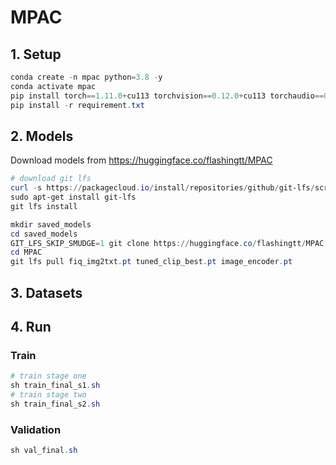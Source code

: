 # MPAC

## 1. Setup
```powershell
conda create -n mpac python=3.8 -y
conda activate mpac
pip install torch==1.11.0+cu113 torchvision==0.12.0+cu113 torchaudio==0.11.0 --extra-index-url https://download.pytorch.org/whl/cu113
pip install -r requirement.txt
```

## 2. Models

Download models from https://huggingface.co/flashingtt/MPAC

```powershell
# download git lfs
curl -s https://packagecloud.io/install/repositories/github/git-lfs/script.deb.sh | sudo bash
sudo apt-get install git-lfs
git lfs install

mkdir saved_models
cd saved_models
GIT_LFS_SKIP_SMUDGE=1 git clone https://huggingface.co/flashingtt/MPAC
cd MPAC
git lfs pull fiq_img2txt.pt tuned_clip_best.pt image_encoder.pt
```

## 3. Datasets

## 4. Run

### Train
```powershell
# train stage one
sh train_final_s1.sh
# train stage two
sh train_final_s2.sh
```

### Validation
```powershell
sh val_final.sh
```
